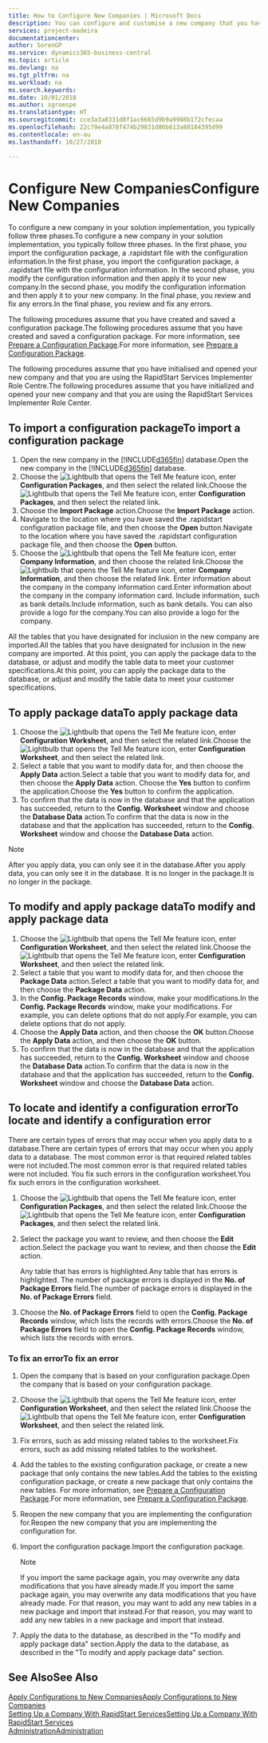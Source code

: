 ```yaml
---
title: How to Configure New Companies | Microsoft Docs
description: You can configure and customise a new company that you have created. To fine tune your implementation, you proceed in three phases to complete your configuration.
services: project-madeira
documentationcenter: 
author: SorenGP
ms.service: dynamics365-business-central
ms.topic: article
ms.devlang: na
ms.tgt_pltfrm: na
ms.workload: na
ms.search.keywords: 
ms.date: 10/01/2018
ms.author: sgroespe
ms.translationtype: HT
ms.sourcegitcommit: cce3a3a8331d8f1ac6665d9b9a9908b172cfecaa
ms.openlocfilehash: 22c79e4a878f474b29831d86b613a80184395d99
ms.contentlocale: en-au
ms.lasthandoff: 10/27/2018

---
```

# <a name="configure-new-companies"></a><span data-ttu-id="1356c-104">Configure New Companies</span><span class="sxs-lookup"><span data-stu-id="1356c-104">Configure New Companies</span></span>
<span data-ttu-id="1356c-105">To configure a new company in your solution implementation, you typically follow three phases.</span><span class="sxs-lookup"><span data-stu-id="1356c-105">To configure a new company in your solution implementation, you typically follow three phases.</span></span> <span data-ttu-id="1356c-106">In the first phase, you import the configuration package, a .rapidstart file with the configuration information.</span><span class="sxs-lookup"><span data-stu-id="1356c-106">In the first phase, you import the configuration package, a .rapidstart file with the configuration information.</span></span> <span data-ttu-id="1356c-107">In the second phase, you modify the configuration information and then apply it to your new company.</span><span class="sxs-lookup"><span data-stu-id="1356c-107">In the second phase, you modify the configuration information and then apply it to your new company.</span></span> <span data-ttu-id="1356c-108">In the final phase, you review and fix any errors.</span><span class="sxs-lookup"><span data-stu-id="1356c-108">In the final phase, you review and fix any errors.</span></span>  

<span data-ttu-id="1356c-109">The following procedures assume that you have created and saved a configuration package.</span><span class="sxs-lookup"><span data-stu-id="1356c-109">The following procedures assume that you have created and saved a configuration package.</span></span> <span data-ttu-id="1356c-110">For more information, see [Prepare a Configuration Package](admin-how-to-prepare-a-configuration-package.md).</span><span class="sxs-lookup"><span data-stu-id="1356c-110">For more information, see [Prepare a Configuration Package](admin-how-to-prepare-a-configuration-package.md).</span></span>  

<span data-ttu-id="1356c-111">The following procedures assume that you have initialised and opened your new company and that you are using the RapidStart Services Implementer Role Centre.</span><span class="sxs-lookup"><span data-stu-id="1356c-111">The following procedures assume that you have initialized and opened your new company and that you are using the RapidStart Services Implementer Role Center.</span></span>

## <a name="to-import-a-configuration-package"></a><span data-ttu-id="1356c-112">To import a configuration package</span><span class="sxs-lookup"><span data-stu-id="1356c-112">To import a configuration package</span></span>  
1. <span data-ttu-id="1356c-113">Open the new company in the [!INCLUDE[d365fin](includes/d365fin_md.md)] database.</span><span class="sxs-lookup"><span data-stu-id="1356c-113">Open the new company in the [!INCLUDE[d365fin](includes/d365fin_md.md)] database.</span></span>  
2. <span data-ttu-id="1356c-114">Choose the ![Lightbulb that opens the Tell Me feature](media/ui-search/search_small.png "Tell me what you want to do") icon, enter **Configuration Packages**, and then select the related link.</span><span class="sxs-lookup"><span data-stu-id="1356c-114">Choose the ![Lightbulb that opens the Tell Me feature](media/ui-search/search_small.png "Tell me what you want to do") icon, enter **Configuration Packages**, and then select the related link.</span></span>  
3. <span data-ttu-id="1356c-115">Choose the **Import Package** action.</span><span class="sxs-lookup"><span data-stu-id="1356c-115">Choose the **Import Package** action.</span></span>  
4. <span data-ttu-id="1356c-116">Navigate to the location where you have saved the .rapidstart configuration package file, and then choose the **Open** button.</span><span class="sxs-lookup"><span data-stu-id="1356c-116">Navigate to the location where you have saved the .rapidstart configuration package file, and then choose the **Open** button.</span></span>  
5. <span data-ttu-id="1356c-117">Choose the ![Lightbulb that opens the Tell Me feature](media/ui-search/search_small.png "Tell me what you want to do") icon, enter **Company Information**, and then choose the related link.</span><span class="sxs-lookup"><span data-stu-id="1356c-117">Choose the ![Lightbulb that opens the Tell Me feature](media/ui-search/search_small.png "Tell me what you want to do") icon, enter **Company Information**, and then choose the related link.</span></span> <span data-ttu-id="1356c-118">Enter information about the company in the company information card.</span><span class="sxs-lookup"><span data-stu-id="1356c-118">Enter information about the company in the company information card.</span></span> <span data-ttu-id="1356c-119">Include information, such as bank details.</span><span class="sxs-lookup"><span data-stu-id="1356c-119">Include information, such as bank details.</span></span> <span data-ttu-id="1356c-120">You can also provide a logo for the company.</span><span class="sxs-lookup"><span data-stu-id="1356c-120">You can also provide a logo for the company.</span></span>  

<span data-ttu-id="1356c-121">All the tables that you have designated for inclusion in the new company are imported.</span><span class="sxs-lookup"><span data-stu-id="1356c-121">All the tables that you have designated for inclusion in the new company are imported.</span></span> <span data-ttu-id="1356c-122">At this point, you can apply the package data to the database, or adjust and modify the table data to meet your customer specifications.</span><span class="sxs-lookup"><span data-stu-id="1356c-122">At this point, you can apply the package data to the database, or adjust and modify the table data to meet your customer specifications.</span></span>  

## <a name="to-apply-package-data"></a><span data-ttu-id="1356c-123">To apply package data</span><span class="sxs-lookup"><span data-stu-id="1356c-123">To apply package data</span></span>  
1. <span data-ttu-id="1356c-124">Choose the ![Lightbulb that opens the Tell Me feature](media/ui-search/search_small.png "Tell me what you want to do") icon, enter **Configuration Worksheet**, and then select the related link.</span><span class="sxs-lookup"><span data-stu-id="1356c-124">Choose the ![Lightbulb that opens the Tell Me feature](media/ui-search/search_small.png "Tell me what you want to do") icon, enter **Configuration Worksheet**, and then select the related link.</span></span>  
2. <span data-ttu-id="1356c-125">Select a table that you want to modify data for, and then choose the **Apply Data** action.</span><span class="sxs-lookup"><span data-stu-id="1356c-125">Select a table that you want to modify data for, and then choose the **Apply Data** action.</span></span> <span data-ttu-id="1356c-126">Choose the **Yes** button to confirm the application.</span><span class="sxs-lookup"><span data-stu-id="1356c-126">Choose the **Yes** button to confirm the application.</span></span>
3. <span data-ttu-id="1356c-127">To confirm that the data is now in the database and that the application has succeeded, return to the **Config. Worksheet** window and choose the **Database Data** action.</span><span class="sxs-lookup"><span data-stu-id="1356c-127">To confirm that the data is now in the database and that the application has succeeded, return to the **Config. Worksheet** window and choose the **Database Data** action.</span></span>  

> [!NOTE]  
>  <span data-ttu-id="1356c-128">After you apply data, you can only see it in the database.</span><span class="sxs-lookup"><span data-stu-id="1356c-128">After you apply data, you can only see it in the database.</span></span> <span data-ttu-id="1356c-129">It is no longer in the package.</span><span class="sxs-lookup"><span data-stu-id="1356c-129">It is no longer in the package.</span></span>  

## <a name="to-modify-and-apply-package-data"></a><span data-ttu-id="1356c-130">To modify and apply package data</span><span class="sxs-lookup"><span data-stu-id="1356c-130">To modify and apply package data</span></span>  
1. <span data-ttu-id="1356c-131">Choose the ![Lightbulb that opens the Tell Me feature](media/ui-search/search_small.png "Tell me what you want to do") icon, enter **Configuration Worksheet**, and then select the related link.</span><span class="sxs-lookup"><span data-stu-id="1356c-131">Choose the ![Lightbulb that opens the Tell Me feature](media/ui-search/search_small.png "Tell me what you want to do") icon, enter **Configuration Worksheet**, and then select the related link.</span></span>  
2. <span data-ttu-id="1356c-132">Select a table that you want to modify data for, and then choose the **Package Data** action.</span><span class="sxs-lookup"><span data-stu-id="1356c-132">Select a table that you want to modify data for, and then choose the **Package Data** action.</span></span>  
3. <span data-ttu-id="1356c-133">In the **Config. Package Records** window, make your modifications.</span><span class="sxs-lookup"><span data-stu-id="1356c-133">In the **Config. Package Records** window, make your modifications.</span></span> <span data-ttu-id="1356c-134">For example, you can delete options that do not apply.</span><span class="sxs-lookup"><span data-stu-id="1356c-134">For example, you can delete options that do not apply.</span></span>  
4. <span data-ttu-id="1356c-135">Choose the **Apply Data** action, and then choose the **OK** button.</span><span class="sxs-lookup"><span data-stu-id="1356c-135">Choose the **Apply Data** action, and then choose the **OK** button.</span></span>  
5. <span data-ttu-id="1356c-136">To confirm that the data is now in the database and that the application has succeeded, return to the **Config. Worksheet** window and choose the **Database Data** action.</span><span class="sxs-lookup"><span data-stu-id="1356c-136">To confirm that the data is now in the database and that the application has succeeded, return to the **Config. Worksheet** window and choose the **Database Data** action.</span></span>  

## <a name="to-locate-and-identify-a-configuration-error"></a><span data-ttu-id="1356c-137">To locate and identify a configuration error</span><span class="sxs-lookup"><span data-stu-id="1356c-137">To locate and identify a configuration error</span></span>  
<span data-ttu-id="1356c-138">There are certain types of errors that may occur when you apply data to a database.</span><span class="sxs-lookup"><span data-stu-id="1356c-138">There are certain types of errors that may occur when you apply data to a database.</span></span> <span data-ttu-id="1356c-139">The most common error is that required related tables were not included.</span><span class="sxs-lookup"><span data-stu-id="1356c-139">The most common error is that required related tables were not included.</span></span> <span data-ttu-id="1356c-140">You fix such errors in the configuration worksheet.</span><span class="sxs-lookup"><span data-stu-id="1356c-140">You fix such errors in the configuration worksheet.</span></span>

1. <span data-ttu-id="1356c-141">Choose the ![Lightbulb that opens the Tell Me feature](media/ui-search/search_small.png "Tell me what you want to do") icon, enter **Configuration Packages**, and then select the related link.</span><span class="sxs-lookup"><span data-stu-id="1356c-141">Choose the ![Lightbulb that opens the Tell Me feature](media/ui-search/search_small.png "Tell me what you want to do") icon, enter **Configuration Packages**, and then select the related link.</span></span>  
2. <span data-ttu-id="1356c-142">Select the package you want to review, and then choose the **Edit** action.</span><span class="sxs-lookup"><span data-stu-id="1356c-142">Select the package you want to review, and then choose the **Edit** action.</span></span>  

    <span data-ttu-id="1356c-143">Any table that has errors is highlighted.</span><span class="sxs-lookup"><span data-stu-id="1356c-143">Any table that has errors is highlighted.</span></span> <span data-ttu-id="1356c-144">The number of package errors is displayed in the **No. of Package Errors** field.</span><span class="sxs-lookup"><span data-stu-id="1356c-144">The number of package errors is displayed in the **No. of Package Errors** field.</span></span>  

3. <span data-ttu-id="1356c-145">Choose the **No. of Package Errors** field to open the **Config. Package Records** window, which lists the records with errors.</span><span class="sxs-lookup"><span data-stu-id="1356c-145">Choose the **No. of Package Errors** field to open the **Config. Package Records** window, which lists the records with errors.</span></span>  

### <a name="to-fix-an-error"></a><span data-ttu-id="1356c-146">To fix an error</span><span class="sxs-lookup"><span data-stu-id="1356c-146">To fix an error</span></span>  
1. <span data-ttu-id="1356c-147">Open the company that is based on your configuration package.</span><span class="sxs-lookup"><span data-stu-id="1356c-147">Open the company that is based on your configuration package.</span></span>  
2. <span data-ttu-id="1356c-148">Choose the ![Lightbulb that opens the Tell Me feature](media/ui-search/search_small.png "Tell me what you want to do") icon, enter **Configuration Worksheet**, and then select the related link.</span><span class="sxs-lookup"><span data-stu-id="1356c-148">Choose the ![Lightbulb that opens the Tell Me feature](media/ui-search/search_small.png "Tell me what you want to do") icon, enter **Configuration Worksheet**, and then select the related link.</span></span>  
3. <span data-ttu-id="1356c-149">Fix errors, such as add missing related tables to the worksheet.</span><span class="sxs-lookup"><span data-stu-id="1356c-149">Fix errors, such as add missing related tables to the worksheet.</span></span>  
4. <span data-ttu-id="1356c-150">Add the tables to the existing configuration package, or create a new package that only contains the new tables.</span><span class="sxs-lookup"><span data-stu-id="1356c-150">Add the tables to the existing configuration package, or create a new package that only contains the new tables.</span></span> <span data-ttu-id="1356c-151">For more information, see [Prepare a Configuration Package](admin-how-to-prepare-a-configuration-package.md).</span><span class="sxs-lookup"><span data-stu-id="1356c-151">For more information, see [Prepare a Configuration Package](admin-how-to-prepare-a-configuration-package.md).</span></span>  
5. <span data-ttu-id="1356c-152">Reopen the new company that you are implementing the configuration for.</span><span class="sxs-lookup"><span data-stu-id="1356c-152">Reopen the new company that you are implementing the configuration for.</span></span>  
6. <span data-ttu-id="1356c-153">Import the configuration package.</span><span class="sxs-lookup"><span data-stu-id="1356c-153">Import the configuration package.</span></span>  

    > [!NOTE]  
    >  <span data-ttu-id="1356c-154">If you import the same package again, you may overwrite any data modifications that you have already made.</span><span class="sxs-lookup"><span data-stu-id="1356c-154">If you import the same package again, you may overwrite any data modifications that you have already made.</span></span> <span data-ttu-id="1356c-155">For that reason, you may want to add any new tables in a new package and import that instead.</span><span class="sxs-lookup"><span data-stu-id="1356c-155">For that reason, you may want to add any new tables in a new package and import that instead.</span></span>  

7. <span data-ttu-id="1356c-156">Apply the data to the database, as described in the "To modify and apply package data" section.</span><span class="sxs-lookup"><span data-stu-id="1356c-156">Apply the data to the database, as described in the "To modify and apply package data" section.</span></span>

## <a name="see-also"></a><span data-ttu-id="1356c-157">See Also</span><span class="sxs-lookup"><span data-stu-id="1356c-157">See Also</span></span>  
[<span data-ttu-id="1356c-158">Apply Configurations to New Companies</span><span class="sxs-lookup"><span data-stu-id="1356c-158">Apply Configurations to New Companies</span></span>](admin-apply-configuration-to-new-companies.md)  
[<span data-ttu-id="1356c-159">Setting Up a Company With RapidStart Services</span><span class="sxs-lookup"><span data-stu-id="1356c-159">Setting Up a Company With RapidStart Services</span></span>](admin-set-up-a-company-with-rapidstart.md)  
[<span data-ttu-id="1356c-160">Administration</span><span class="sxs-lookup"><span data-stu-id="1356c-160">Administration</span></span>](admin-setup-and-administration.md)

